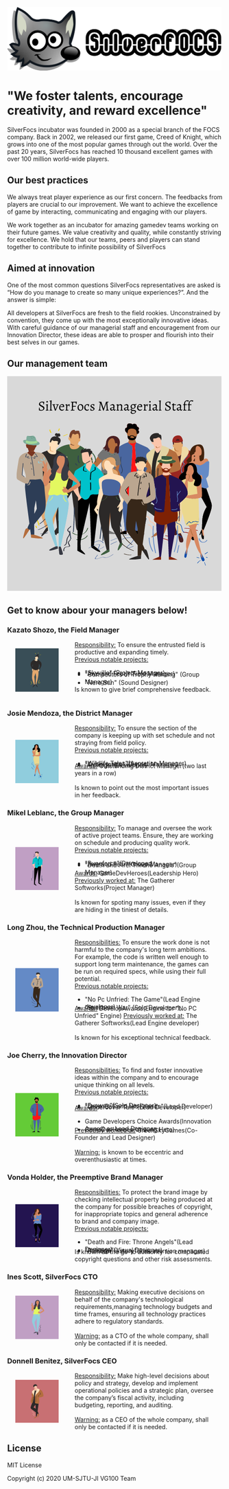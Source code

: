 <img src="./Logo.png" alt="Management Team Photo" title="Management Team Photo" style="max-width: 500px;" />

# "We foster talents, encourage creativity, and reward excellence"

SilverFocs incubator was founded in 2000 as a special branch of the FOCS company. Back in 2002, we released our first game, Creed of Knight, which grows into one of the most popular games through out the world. Over the past 20 years, SilverFocs has reached 10 thousand excellent games with over 100 million world-wide players.

## Our best practices

We always treat player experience as our first concern. The feedbacks from players are crucial to our improvement. We want to achieve the excellence of game by interacting, communicating and engaging with our players.

We work together as an incubator for amazing gamedev teams working on their future games.  We value creativity and quality, while constantly striving for excellence. We hold that our teams, peers and players can stand together to contribute to infinite possibility of SilverFocs

## Aimed at innovation
One of the most common questions SilverFocs representatives are asked is “How do you manage to create so many unique experiences?”. And the answer is simple:

All developers at SilverFocs are fresh to the field rookies. Unconstrained by convention, they come up with the most exceptionally innovative ideas. With careful guidance of our managerial staff and encouragement from our Innovation Director, these ideas are able to prosper and flourish into their best selves in our games.

## Our management team

<img src="./SilverFocsManagement-9.png" alt="Management Team Photo" title="Management Team Photo" />

## Get to know abour your managers below!

<style>
.manager-container {
    display: flex;
    align-items: center;
    justify-content: space-around;
}
.manager-container img {
    width: 20%;
}
.manager-container div {
    width: 65%;
}
.manager-container ul, .manager-container li {
    margin-bottom: -15px;
}
</style>

### Kazato Shozo, the Field Manager

<div class="manager-container">
    <img src="./SilverFocsManagement-1.png" alt="Kazato Shojo Photo" title="Kazato Shojo Photo" />
    <div>
        <u>Responsibility:</u> To ensure the entrusted field is productive and expanding timely. <br/>
        <u>Previous notable projects:</u>
        <ul>
            <li> "Skyville" (Project Manager) </li>
            <li> "Awe and Fear" (Field Manager) </li>
            <li> "Competitors of Trophy Hunting" (Group Manager) </li>
            <li> "Nero Sun" (Sound Designer) </li>
        </ul>
        <p>Is known to give brief comprehensive feedback.</p>
    </div>
</div>

### Josie Mendoza, the District Manager 

<div class="manager-container">
    <img src="./SilverFocsManagement-2.png" alt="Josie Mendoza Photo" title="Josie Mendoza Photo" />
    <div>
        <u>Responsibility:</u> To ensure the section of the company is keeping up with set schedule and not straying from field policy.<br>
        <u>Previous notable projects:</u>
        <ul>
            <li> "Wildlife Tales"(Accretion Manager)</li> 
            <li> "Cyberscape" (District Manager)</li> 
            <li> "Antirage"(Developer)</li> 
        </ul>
        <u>Awards:</u> Outstanding District Manager(two last years in a row)<br><br>
        Is known to point out the most important issues in her feedback.
    </div>
</div>

### Mikel Leblanc, the Group Manager

<div class="manager-container">
    <img src="./SilverFocsManagement-3.png" alt="Mikel Leblanc Photo" title="Mikel Leblanc Photo" />
    <div>
        <u>Responsibility:</u> To manage and oversee the work of active project teams. Ensure, they are working on schedule and producing quality work.<br>
        <u>Previous notable projects:</u> 
        <ul>
        <li> "Runeforce"(Developer)</li> 
        <li> "Awe and Fear"(Group Manager)</li> 
        <li> "Death and Fire: Throne Angels"(Group Manager)</li> 
        </ul>
        <u>Awards:</u> GameDevHeroes(Leadership Hero)<br>
        <u>Previously worked at:</u> The Gatherer Softworks(Project Manager)<br>
        <br>
        Is known for spoting many issues, even if they are hiding in the tiniest of details. 
    </div>
</div>

### Long Zhou, the Technical Production Manager

<div class="manager-container">
    <img src="./SilverFocsManagement-4.png" alt="Long Zhou Photo" title="Long Zhou Photo" />
    <div>
        <u>Responsibilities:</u> To ensure the work done is not harmful to the company's long term ambitions. For example, the code is written well enough to support long term maintenance, the games can be run on required specs, while using their full potential.<br>
        <u>Previous notable projects:</u> 
        <ul>
        <li> "No Pc Unfried: The Game"(Lead Engine developer)</li> 
        <li> "Spellborn War" (Solo Developer),</li> 
        </ul>
        <u>Awards:</u> DevelopAwards(Engine for "No PC Unfried" Engine)
        <u>Previously worked at:</u> The Gatherer Softworks(Lead Engine developer)<br>
        <br>
        Is known for his exceptional technical feedback. 
    </div>
</div>


</td>
</table>

### Joe Cherry, the Innovation Director
<div class="manager-container">
    <img src="./SilverFocsManagement-5.png" alt="Joe Cherry Photo" title="Joe Cherry Photo" />
    <div>
        <u>Responsibilities:</u> To find and foster innovative ideas within the company and to encourage unique thinking on all levels.<br>
        <u>Previous notable projects:</u> 
        <ul>
        <li> "Evoway"(Solo Designer)</li> 
        <li> "GreenBall and His Friends"(Lead Developer)</li> 
        <li> "Undercover Tale"(Lead Developer)</li> 
        </ul>
        <u>Awards:</u> 
        <ul>
        <li>  Game Developers Choice Awards(Innovation Award) as Lead Designer</li> 
        <li>  GameDevHeroes(Unsung Hero)</li> 
        </ul>
        <u>Previously worked at:</u> GreenSkyGames(Co-Founder and Lead Designer)<br><br>
        <u>Warning:</u> is known to be eccentric and overenthusiastic at times.
    </div>
</div>


### Vonda Holder, the Preemptive Brand Manager
<div class="manager-container">
    <img src="./SilverFocsManagement-6.png" alt="Vonda Holder Photo" title="Vonda Holder Photo" />
    <div>
        <u>Responsibilities:</u> To protect the brand image by checking intellectual property being produced at the company for possible breaches of copyright, for inappropriate topics and general adherence to brand and company image.<br>
        <u>Previous notable projects:</u> 
        <ul>
        <li>  "Death and Fire: Throne Angels"(Lead Designer) </li> 
        <li>  "Antirage"(Visual Designer)</li> 
        <li>  "Rainbow History"(Risk aversion manager)</li> 
        </ul>
        Is known as the go-to authority for complicated copyright questions and other risk assessments.
    </div>
</div>

### Ines Scott, SilverFocs CTO
<div class="manager-container">
    <img src="./SilverFocsManagement-7.png" alt="Ines Scott Photo" title="Ines Scott Photo" />
    <div>
        <u>Responsibility:</u> Making executive decisions on behalf of the company's technological requirements,managing technology budgets and time frames, ensuring all technology practices adhere to regulatory standards.<br><br>
        <u>Warning:</u> as a CTO of the whole company, shall only be contacted if it is needed.
   </div>
</div>

### Donnell Benitez, SilverFocs CEO
<div class="manager-container">
    <img src="./SilverFocsManagement-8.png" alt="Donnell Benitez Photo" title="Donnell Benitez Photo" />
    <div>
        <u>Responsibility:</u> Make high-level decisions about policy and strategy, develop and implement operational policies and a strategic plan, oversee the company’s fiscal activity, including budgeting, reporting, and auditing.<br><br>
        <u>Warning:</u> as a CEO of the whole company, shall only be contacted if it is needed.
   </div>
</div>

## License

MIT License

Copyright (c) 2020 UM-SJTU-JI VG100 Team


